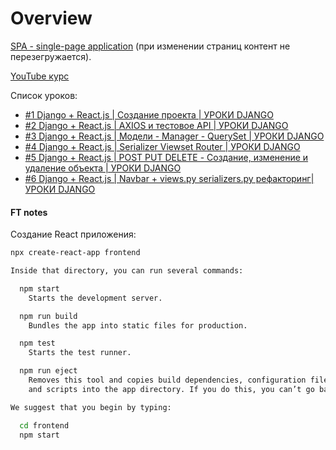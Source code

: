 # Overview

[SPA - single-page application](https://en.wikipedia.org/wiki/Single-page_application) (при изменении страниц контент не перезегружается).

[YouTube курс](https://www.youtube.com/playlist?list=PLodoqt_ESP4ubldFsx_1kBrFr3RLNN7I7)

Список уроков:
- [#1 Django + React.js | Создание проекта | УРОКИ DJANGO](https://www.youtube.com/watch?v=nJ9BohUzgtM&list=PLodoqt_ESP4ubldFsx_1kBrFr3RLNN7I7&index=1)
- [#2 Django + React.js | AXIOS и тестовое API | УРОКИ DJANGO](https://www.youtube.com/watch?v=fJmNnjv7UHk)
- [#3 Django + React.js | Модели - Manager - QuerySet | УРОКИ DJANGO](https://www.youtube.com/watch?v=jid5IT07qrc)
- [#4 Django + React.js | Serializer Viewset Router | УРОКИ DJANGO](https://www.youtube.com/watch?v=sHSVlAWCYm8)
- [#5 Django + React.js | POST PUT DELETE - Создание, изменение и удаление объекта | УРОКИ DJANGO](https://www.youtube.com/watch?v=pl88x9b-VTo)
- [#6 Django + React.js | Navbar + views.py serializers.py рефакторинг| УРОКИ DJANGO](https://www.youtube.com/watch?v=i2SzLtHwWGY&list=PLodoqt_ESP4ubldFsx_1kBrFr3RLNN7I7&index=7)

#### FT notes
Создание React приложения:
```bash
npx create-react-app frontend
```

```bash
Inside that directory, you can run several commands:

  npm start
    Starts the development server.

  npm run build
    Bundles the app into static files for production.

  npm test
    Starts the test runner.

  npm run eject
    Removes this tool and copies build dependencies, configuration files
    and scripts into the app directory. If you do this, you can’t go back!

We suggest that you begin by typing:

  cd frontend
  npm start
```
